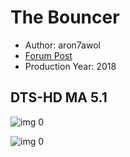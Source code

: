 # The Bouncer

* Author: aron7awol
* [Forum Post](https://www.avsforum.com/threads/bass-eq-for-filtered-movies.2995212/post-57943818)
* Production Year: 2018

## DTS-HD MA 5.1

![img 0](https://i.imgur.com/YqD0WZh.jpg)

![img 0](https://i.imgur.com/QzwpXTI.jpg)

